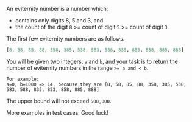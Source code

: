 An eviternity number is a number which:
* contains only digits 8, 5 and 3, and 
* the count of the digit `8` >= count of digit `5` >= count of digit `3`. 

The first few eviternity numbers are as follows. 
```Haskell
[8, 58, 85, 88, 358, 385, 538, 583, 588, 835, 853, 858, 885, 888]
```
You will be given two integers, `a` and `b`, and your task is to return the number of eviternity numbers in the range `>= a and < b`.
```
For example:
a=0, b=1000 => 14, because they are [8, 58, 85, 88, 358, 385, 538, 583, 588, 835, 853, 858, 885, 888]
```

The upper bound will not exceed `500,000`.

More examples in test cases. Good luck!